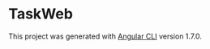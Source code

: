 # TaskWeb

This project was generated with [Angular CLI](https://github.com/angular/angular-cli) version 1.7.0.

